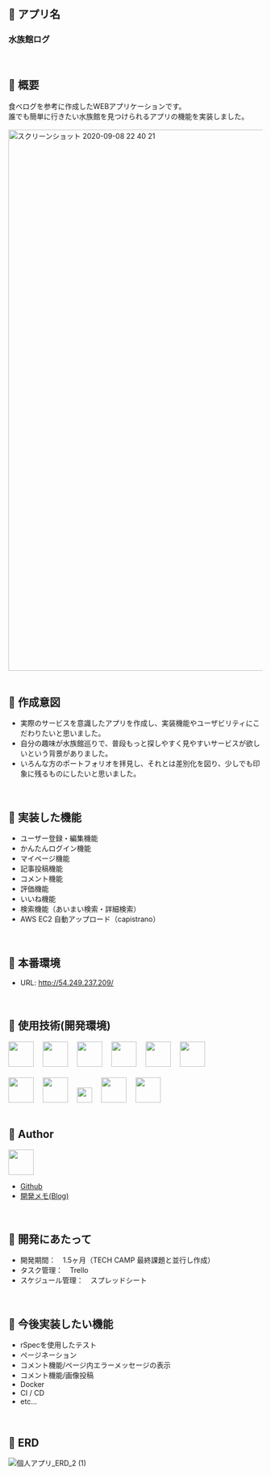 ## :orange_book:  アプリ名
### 水族館ログ<br>
<br>

## :orange_book:  概要 
食べログを参考に作成したWEBアプリケーションです。<br>
誰でも簡単に行きたい水族館を見つけられるアプリの機能を実装しました。<br>
<br>
<img width="1071" alt="スクリーンショット 2020-09-08 22 40 21" src="https://user-images.githubusercontent.com/62911575/92484103-7e4de500-f224-11ea-955f-8fcd2b8a91c6.png"><br>
<br>

## :orange_book:  作成意図
- 実際のサービスを意識したアプリを作成し、実装機能やユーザビリティにこだわりたいと思いました。
- 自分の趣味が水族館巡りで、普段もっと探しやすく見やすいサービスが欲しいという背景がありました。
- いろんな方のポートフォリオを拝見し、それとは差別化を図り、少しでも印象に残るものにしたいと思いました。<br>
<br>

## :orange_book:  実装した機能
- ユーザー登録・編集機能
- かんたんログイン機能
- マイページ機能
- 記事投稿機能
- コメント機能
- 評価機能
- いいね機能
- 検索機能（あいまい検索・詳細検索）
- AWS EC2 自動アップロード（capistrano）<br>
<br>

## :orange_book:  本番環境
- URL:    http://54.249.237.209/<br>
<br>

## :orange_book:  使用技術(開発環境)
<a href="https://www.ruby-lang.org/ja/"><img src="https://i1.wp.com/qs.nndo.jp/wp-content/uploads/2017/06/ruby.png?fit=393%2C346" height="50px"></a>　
<a href="https://railsguides.jp/"><img src="https://job.fellow-s.co.jp/limg/public/wsystem/wp-content/uploads/rails_lo.jpg" height="50px"></a>　
<a href="https://www.mysql.com/jp/"><img src="https://cdn-ak.f.st-hatena.com/images/fotolife/o/oasist/20200614/20200614000533.png" height="50px"></a>　
<a href="https://unicorn.bogomips.org/"><img src="https://livedoor.sp.blogimg.jp/sasata299/imgs/b/d/bdc11dd3.png" height="50px"></a>　
<a href="https://www.nginx.co.jp/"><img src="https://i2.wp.com/tadtadya.com/wp-content/uploads/2017/08/nginx-min-edit.png?fit=626%2C329&ssl=1" height="50px"></a>　
<a href="https://github.com/capistrano/capistrano"><img src="https://capistranorb.com/assets/images/CapistranoLogo.png" height="50px"></a><br>
<br>
<a href="https://haml.info/"><img src="https://haml.info/images/haml.png" height="50px"></a>　
<a href="https://sass-lang.com/"><img src="https://cdn.worldvectorlogo.com/logos/sass-1.svg" height="50px"></a>　
<a href="https://jquery.com/"><img src="https://cdn.worldvectorlogo.com/logos/jquery-1.svg" height="30px"></a>　
<a href="https://github.co.jp/"><img src="https://i.pinimg.com/originals/3c/d5/67/3cd5679f54dc60811383649f9f6ea37d.png" height="50px"></a>　
<a href="https://aws.amazon.com/jp/"><img src="https://www.skyarch.net/blog/wp-content/uploads/2014/11/Non-Service_Specific_copy_AWS_Cloud.png" height="50px"></a><br>
<br>

## :orange_book:  Author
<a href="https://github.com/kobegoro0930"><img src="https://avatars3.githubusercontent.com/u/62911575?s=460&v=4" width="50px"></a><br>
- <a href="https://github.com/kobegoro0930">Github</a><br>
- <a href="https://kobegoro.hatenablog.com/archive">開発メモ(Blog)</a><br>
<br>

## :orange_book:  開発にあたって
- 開発期間：　1.5ヶ月（TECH CAMP 最終課題と並行し作成）
- タスク管理：　Trello
- スケジュール管理：　スプレッドシート <br>
<br>

## :orange_book:  今後実装したい機能
- rSpecを使用したテスト
- ページネーション
- コメント機能/ページ内エラーメッセージの表示
- コメント機能/画像投稿
- Docker
- CI / CD
- etc...<br>
<br>

## :orange_book:  ERD
![個人アプリ_ERD_2 (1)](https://user-images.githubusercontent.com/62911575/92324903-02fffe00-f081-11ea-8d18-6e41622a1819.png)
